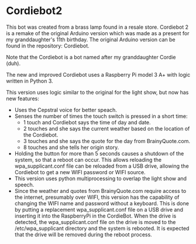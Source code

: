 # Cordiebot2
This bot was created from a brass lamp found in a resale store. Cordiebot 2 is a remake of the original Arduino version which was made as a present for my granddaughter's 11th birthday. The original Arduino version can be found in the repository: Cordiebot.

Note that the Cordiebot is a bot named after my granddaughter Cordie (duh).

The new and improved Cordiebot uses a Raspberry Pi model 3 A+ with logic written in Python 3.

This version uses logic similar to the original for the light show, but now has new features:
- Uses the Cepstral voice for better speach.
- Senses the number of times the touch switch is pressed in a short time:
  -  1 touch and Cordiebot says the time of day and date.
  -  2 touches and she says the current weather based on the location of the Cordiebot.
  -  3 touches and she says the quote for the day from BrainyQuote.com.
  -  8 touches and she tells her origin story.
- Holding the button for more than 5 seconds causes a shutdown of the system, so that a reboot can occur.  This allows reloading the wpa_supplicant.conf file can be reloaded from a USB drive, allowing the Cordiebot to get a new WIFI password or WIFI source.
- This version uses python multiprocessing to overlap the light show and speech.
- Since the weather and quotes from BrainyQuote.com require access to the internet, presumably over WIFI, this version has the capability of changing the WIFI name and password without a keyboard.  This is done by putting a replacement wpa_supplicant.conf file on a USB drive and inserting it into the RaspberryPi in the CordieBot.  When the drive is detected, the wpa_supplicant.conf file on the drive is moved to the /etc/wpa_supplicant directory and the system is rebooted.  It is expected that the drive will be removed during the reboot process.
